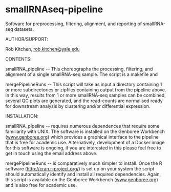smallRNAseq-pipeline
====================

Software for preprocessing, filtering, alignment, and reporting of smallRNA-seq datasets.


AUTHOR/SUPPORT:

Rob Kitchen, rob.kitchen@yale.edu



CONTENTS:

smallRNA_pipeline -- This choreographs the processing, filtering, and alignment of a single smallRNA-seq sample. The script is a makefile and 

mergePipelineRuns -- This script will take as input a directory containing 1 or more subdirectories or zipfiles containing output from the pipeline above. In this way, results from 1 or more smallRNA-seq samples can be combined, several QC plots are generated, and the read-counts are normalised ready for downstream analysis by clustering and/or differential expression.



INSTALLATION:

smallRNA_pipeline -- requires numerous dependences that require some familiarity with UNIX.  The software is installed on the Genboree Workbench (www.genboree.org) which provides a graphical interface to the pipeline that is free for academic use.  Alternatively, development of a Docker image for this software is ongoing, if you are interested in this please feel free to get in touch using the email address above.

mergePipelineRuns -- is comparatively much simpler to install.  Once the R software (http://cran.r-project.org/) is set up on your system the script should automatically identify and install all required dependencies.  Again, this script is available on the Genboree Workbench (www.genboree.org) and is also free for academic use.